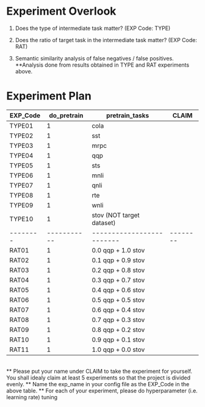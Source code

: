 # Experiment Overlook

1. Does the type of intermediate task matter? (EXP Code: TYPE<XX>)


2. Does the ratio of target task in the intermediate task matter? (EXP Code: RAT<XX>)

3. Semantic similarity analysis of false negatives / false positives.
**Analysis done from results obtained in TYPE and RAT experiments above.


# Experiment Plan
| EXP_Code | do_pretrain | pretrain_tasks            | CLAIM    |
|----------|-------------|---------------------------|----------|
| TYPE01   | 1           | cola                      |          |
| TYPE02   | 1           | sst                       |          |
| TYPE03   | 1           | mrpc                      |          |
| TYPE04   | 1           | qqp                       |          |
| TYPE05   | 1           | sts                       |          |
| TYPE06   | 1           | mnli                      |          |
| TYPE07   | 1           | qnli                      |          |
| TYPE08   | 1           | rte                       |          |
| TYPE09   | 1           | wnli                      |          |
| TYPE10   | 1           | stov (NOT target dataset) |          |
| -------- | ----------- | ------------------------- | -------- |
| RAT01    | 1           | 0.0 qqp + 1.0 stov        |          |
| RAT02    | 1           | 0.1 qqp + 0.9 stov        |          |
| RAT03    | 1           | 0.2 qqp + 0.8 stov        |          |
| RAT04    | 1           | 0.3 qqp + 0.7 stov        |          |
| RAT05    | 1           | 0.4 qqp + 0.6 stov        |          |
| RAT06    | 1           | 0.5 qqp + 0.5 stov        |          |
| RAT07    | 1           | 0.6 qqp + 0.4 stov        |          |
| RAT08    | 1           | 0.7 qqp + 0.3 stov        |          |
| RAT09    | 1           | 0.8 qqp + 0.2 stov        |          |
| RAT10    | 1           | 0.9 qqp + 0.1 stov        |          |
| RAT11    | 1           | 1.0 qqp + 0.0 stov        |          |
<br>
** Please put your name under CLAIM to take the experiment for yourself. You shall idealy claim at least 5 experiments so that the project is divided evenly.
** Name the exp_name in your config file as the EXP_Code in the above table.
** For each of your experiment, please do hyperparameter (i.e. learning rate) tuning
